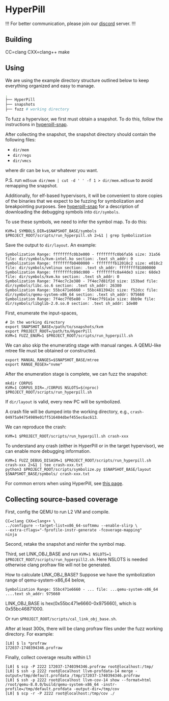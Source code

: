 HyperPill
=========

!!! For better communication, please join our [discord](https://discord.gg/dxdvHvrK8D) server. !!!

Building
--------
CC=clang CXX=clang++ make

Using
--------

We are using the example directory structure outlined below to keep everything
organized and easy to manage.

``` bash
.
├── HyperPill
├── snapshots
├── fuzz # working directory
```

To fuzz a hypervisor, we first must obtain a snapshot.
To do this, follow the instructions in [hyperpill-snap](hyperpill-snap/).

After collecting the snapshot, the snapshot directory should contain the
following files:
* `dir/mem`
* `dir/regs`
* `dir/vmcs`

where dir can be `kvm`, or whatever you want.

P.S. run `md5sum dir/mem | cut -d ' ' -f 1 > dir/mem.md5sum` to avoid remapping
the snapshot.

Additionally, for elf-based hypervisors, it will be convenient to store copies
of the binaries that we expect to be fuzzing for symbolization and breakpointing
purposes. See [hyperpill-snap](hyperpill-snap/) for a description of downloading
the debugging symbols into `dir/symbols`.

To use these symbols, we need to infer the symbol map. To do this:

```
KVM=1 SYMBOLS_DIR=$SNAPSHOT_BASE/symbols $PROJECT_ROOT/scripts/run_hyperpill.sh 2>&1 | grep Symbolization
```

Save the output to `dir/layout`. An example:

```
Symbolization Range: ffffffffc0b3e000 - ffffffffc0b6fa56 size: 31a56 file: dir/symbols/kvm-intel.ko section: .text sh_addr: 0
Symbolization Range: ffffffffb0400000 - ffffffffb12018c2 size: e018c2 file: dir/symbols/vmlinux section: .text sh_addr: ffffffff81000000
Symbolization Range: ffffffffc09dc000 - ffffffffc0a44de3 size: 68de3 file: dir/symbols/kvm.ko section: .text sh_addr: 0
Symbolization Range: 7f4ec7c2e380 - 7f4ec7d81f2d size: 153bad file: dir/symbols/libc.so.6 section: .text sh_addr: 26380
Symbolization Range: 55bc471e6660 - 55bc4813942c size: f52dcc file: dir/symbols/qemu-system-x86_64 section: .text sh_addr: 975660
Symbolization Range: 7f4ec7f05e80 - 7f4ec7f91a1e size: 8bb9e file: dir/symbols/libglib-2.0.so.0 section: .text sh_addr: 1de80
```

First, enumerate the input-spaces,

```
# In the working directory
export SNAPSHOT_BASE=/path/to/snapshots/kvm
export PROJECT_ROOT=/path/to/HyperPill
KVM=1 FUZZ_ENUM=1 $PROJECT_ROOT/scripts/run_hyperpill.sh
```

We can also skip the enumerating stage with manual ranges. A QEMU-like mtree
file must be obtained or constructed.

```
export MANUAL_RANGES=$SNAPSHOT_BASE/mtree
export RANGE_REGEX="nvme"
```

After the enumeration stage is complete, we can fuzz the snapshot:

```
mkdir CORPUS
KVM=1 CORPUS_DIR=./CORPUS NSLOTS=$(nproc) $PROJECT_ROOT/scripts/run_hyperpill.sh
```

If `dir/layout` is valid, every new PC will be symbolized.

A crash file will be dumped into the working directory, e.g.,
`crash-04975a94754989e01ff516404dbef455ec6ac613`.

We can reproduce the crash:

```
KVM=1 $PROJECT_ROOT/scripts/run_hyperpill.sh crash-xxx
```

To understand any crash (either in HyperPill or in the target hypervisor), we
can enable more debugging information.

```
KVM=1 FUZZ_DEBUG_DISASM=1 $PROJECT_ROOT/scripts/run_hyperpill.sh crash-xxx 2>&1 | tee crash-xxx.txt
python3 $PROJECT_ROOT/scripts/symbolize.py $SNAPSHOT_BASE/layout $SNAPSHOT_BASE/symbols/ crash-xxx.txt
```

For common errors when using HyperPill, see [this
page](https://github.com/HexHive/HyperPill/issues/26).

## Collecting source-based coverage

First, config the QEMU to run L2 VM and compile.

```
CC=clang CXX=clang++ \
../configure --target-list=x86_64-softmmu --enable-slirp \
--extra-cflags="-fprofile-instr-generate -fcoverage-mapping"
ninja
```

Second, retake the snapshot and reinfer the symbol map.

Third, set LINK_OBJ_BASE and run `KVM=1 NSLOTS=1
$PROJECT_ROOT/scripts/run_hyperpill2.sh`. Here NSLOTS is needed otherwise clang
profraw file will not be generated.

How to calculate LINK_OBJ_BASE? Suppose we have the symbolization range of
qemu-system-x86_64 below,

```
Symbolization Range: 55bc471e6660 - ... file: ...qemu-system-x86_64 ....text sh_addr: 975660
```

LINK_OBJ_BASE is hex(0x55bc471e6660-0x975660), which is 0x55bc46871000.

Or run `$PROJECT_ROOT/scripts/cal_link_obj_base.sh`.

After at least 300s, there will be clang profraw files under the fuzz working
directory. For example:

```
[L0] $ ls *profraw
172037-1740394346.profraw
```

Finally, collect coverage results within L1
```
[L0] $ scp -P 2222 172037-1740394346.profraw root@localhost:/tmp/
[L0] $ ssh -p 2222 root@localhost llvm-profdata-14 merge -output=/tmp/default.profdata /tmp/172037-1740394346.profraw
[L0] $ ssh -p 2222 root@localhost llvm-cov-14 show --format=html /root/qemu-8.0.0/build/qemu-system-x86_64 -instr-profile=/tmp/default.profdata -output-dir=/tmp/cov
[L0] $ scp -r -P 2222 root@localhost:/tmp/cov ./
```
